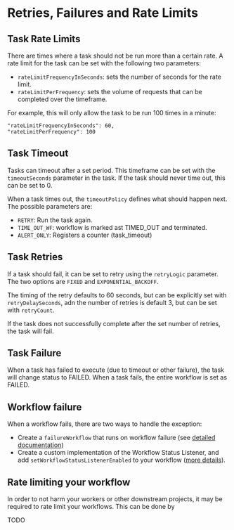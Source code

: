# Retries, Failures and Rate Limits

## Task Rate Limits

There are times where a task should not be run more than a certain rate. A rate limit for the task can be set with the following two parameters:

* `rateLimitFrequencyInSeconds`: sets the number of seconds for the rate limit.
* `rateLimitPerFrequency`: sets the volume of requests that can be completed over the timeframe.

For example, this will only allow the task to be run 100 times in a minute:

```
"rateLimitFrequencyInSeconds": 60,
"rateLimitPerFrequency": 100
```

## Task Timeout

Tasks can timeout after a set period.  This timeframe can be set with the `timeoutSeconds` parameter in the task.  If the task should never time out, this can be set to 0.

When a task times out, the `timeoutPolicy` defines what should happen next. The possible parameters are:

* `RETRY`: Run the task again.
* `TIME_OUT_WF`: workflow is marked ast TIMED_OUT and terminated.
* `ALERT_ONLY`: Registers a counter (task_timeout)

## Task Retries

If a task should fail, it can be set to retry using the `retryLogic` parameter.  The two options are `FIXED` and `EXPONENTIAL_BACKOFF`.  

The timing of the retry defaults to 60 seconds, but can be explicitly set with `retryDelaySeconds`, adn the number of retries is default 3, but can be set with `retryCount`.

If the task does not successfully complete after the set number of retries, the task will fail.

## Task Failure

When a task has failed to execute (due to timeout or other failure), the task will change status to FAILED.  When a task fails, the entire workflow is set as FAILED.

## Workflow failure

When a workflow fails, there are two ways to handle the exception:

* Create a `failureWorkflow` that runs on workflow failure (see [detailed documentation](/content/docs/how-tos/Workflows/handling-errors#failureworkflow))
* Create a custom implementation of the Workflow Status Listener, and add `setWorkflowStatusListenerEnabled` to your workflow ([more details](https://github.com/Netflix/conductor/issues/1017#issuecomment-468869173)).

## Rate limiting your workflow

In order to not harm your workers or other downstream projects, it may be required to rate limit your workflows.  This can be done by 

TODO